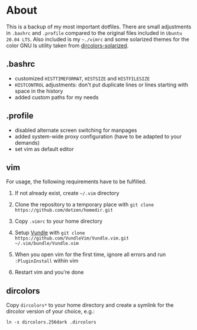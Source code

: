 # About
This is a backup of my most important dotfiles. There are small adjustments in `.bashrc` and `.profile` compared to the original files included in `Ubuntu 20.04 LTS`. Also included is my `~./vimrc` and some solarized themes for the color GNU ls utility taken from [dircolors-solarized](https://github.com/seebi/dircolors-solarized).

## .bashrc
- customized `HISTTIMEFORMAT`, `HISTSIZE` and `HISTFILESIZE`
- `HISTCONTROL` adjustments: don't put duplicate lines or lines starting with space in the history
- added custom paths for my needs

## .profile
- disabled alternate screen switching for manpages
- added system-wide proxy configuration (have to be adapted to your demands)
- set vim as default editor

## vim
For usage, the following requirements have to be fulfilled.

1. If not already exist, create `~/.vim` directory

2. Clone the repository to a temporary place with `git clone https://github.com/detzen/homedir.git`

3. Copy `.vimrc` to your home directory

4. Setup [Vundle](https://github.com/VundleVim/Vundle.vim) with `git clone https://github.com/VundleVim/Vundle.vim.git ~/.vim/bundle/Vundle.vim`

5. When you open vim for the first time, ignore all errors and run `:PluginInstall` within vim

6. Restart vim and you're done

## dircolors
Copy `dircolors*` to your home directory and create a symlink for the dircolor version of your choice, e.g.:

`ln -s dircolors.256dark .dircolors`

